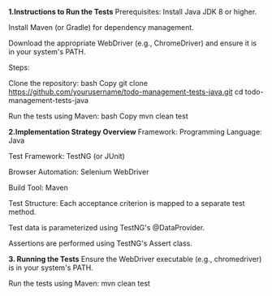 **1.Instructions to Run the Tests**
Prerequisites:
Install Java JDK 8 or higher.

Install Maven (or Gradle) for dependency management.

Download the appropriate WebDriver (e.g., ChromeDriver) and ensure it is in your system's PATH.


Steps:

Clone the repository:
bash
Copy
git clone https://github.com/yourusername/todo-management-tests-java.git
cd todo-management-tests-java

Run the tests using Maven:
bash
Copy
mvn clean test

**2.Implementation Strategy Overview**
Framework:
Programming Language: Java

Test Framework: TestNG (or JUnit)

Browser Automation: Selenium WebDriver

Build Tool: Maven

Test Structure:
Each acceptance criterion is mapped to a separate test method.

Test data is parameterized using TestNG's @DataProvider.

Assertions are performed using TestNG's Assert class.


**3. Running the Tests**
Ensure the WebDriver executable (e.g., chromedriver) is in your system's PATH.

Run the tests using Maven:
mvn clean test
